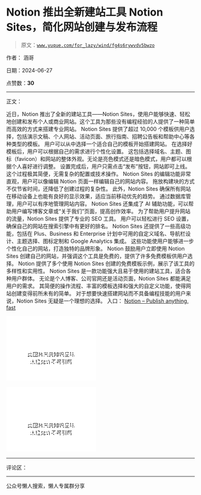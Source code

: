 # Notion 推出全新建站工具 Notion Sites，简化网站创建与发布流程

> 原文：[`www.yuque.com/for_lazy/wind/fg4s6rywvdv5bwzo`](https://www.yuque.com/for_lazy/wind/fg4s6rywvdv5bwzo)

作者： 涵哥

日期：2024-06-27

点赞数：**30**

* * *

正文：

近日，Notion 推出了全新的建站工具——Notion
Sites，使用户能够快速、轻松地创建和发布个人或商业网站。这个工具为那些没有编程经验的人提供了一种简单而高效的方式来搭建专业网站。 Notion
Sites 提供了超过 10,000 个模板供用户选择，包括演示文稿、个人网站、活动页面、旅行指南、招聘公告板和帮助中心等各种类型的模板。
用户可以从中选择一个适合自己的模板开始搭建网站。 在选择好模板后，用户可以根据自己的需求进行个性化设置。
这包括选择域名、主题、图标（favicon）和网站的整体外观。无论是亮色模式还是暗色模式，用户都可以根据个人喜好进行调整。
设置完成后，用户只需点击“发布”按钮，网站即可上线。 这个过程极其简便，无需复杂的配置或技术操作。 Notion Sites
的编辑功能非常直观，用户可以像编辑 Notion 页面一样编辑自己的网站内容。 拖放构建块的方式不仅节省时间，还降低了创建过程的复杂性。 此外，Notion
Sites 确保所有网站在移动设备上也能有良好的显示效果，适应当前移动优先的趋势。 通过数据库管理，用户可以有序地管理网站内容。 Notion Sites
还集成了 AI 辅助功能，可以帮助用户编写博客文章或“关于我们”页面，提高创作效率。 为了帮助用户提升网站的流量，Notion Sites
提供了专业的 SEO 工具。 用户可以轻松进行 SEO 设置，确保自己的网站在搜索引擎中有更好的排名。 Notion Sites
还提供了一些高级功能，包括在 Plus、Business 和 Enterprise 计划中可用的自定义域名、导航栏设计、主题选择、图标定制和 Google
Analytics 集成。 这些功能使用户能够进一步个性化自己的网站，打造独特的品牌形象。 Notion 鼓励用户立即使用 Notion Sites
创建自己的网站，并强调这个工具是免费的，提供了许多免费模板供用户选择。 Notion 提供了多个使用 Notion
Sites 创建的免费模板示例，展示了该工具的多样性和实用性。 Notion Sites 是一款功能强大且易于使用的建站工具，适合各种用户群体。
无论是个人博客、公司官网还是活动页面，Notion Sites 都能满足用户的需求。
其简便的操作流程、丰富的模板选择和强大的自定义功能，使得网站创建变得前所未有的简单。 对于想要快速搭建网站而不具备编程技能的用户来说，Notion
Sites 无疑是一个理想的选择。 入口： [Notion – Publish anything, fast](https://www.notion.so/product/sites) 

![](img/5eb23af570f8a4001774eccd42f245c2.png "None")

![](img/f88b3ae81aca90a09ba41b85ba5cf1ce.png "None")

* * *

评论区：

* * *

公众号懒人搜索，懒人专属群分享
